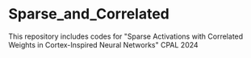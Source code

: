 # Sparse_and_Correlated
This repository includes codes for "Sparse Activations with Correlated Weights in Cortex-Inspired Neural Networks" CPAL 2024
